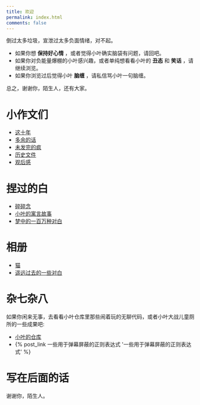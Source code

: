 ```yaml
---
title: 欢迎
permalink: index.html
comments: false
---
```


倒过太多垃圾，宣泄过太多负面情绪，对不起。

- 如果你想 **保持好心情** ，或者觉得小叶确实脑袋有问题，请回吧。
- 如果你对负能量爆棚的小叶感兴趣，或者单纯想看看小叶的 **丑态** 和 **笑话** ，请继续浏览。
- 如果你浏览过后觉得小叶 **脑缠** ，请私信骂小叶一句脑缠。

总之，谢谢你，陌生人，还有大家。

# 小作文们

- [这十年](/这十年/)
- [多余的话](/多余的话/)
- [未发完的疯](/未发完的疯/)
- [历史文件](/历史文件/)
- [观后感](/categories/观后感/)

# 捏过的白

- [碎碎念](/碎碎念/)
- [小叶的寓言故事](/小叶的寓言故事/)
- [梦中的一百万种对白](/梦中的一百万种对白/)

# 相册

- [猫](/albums/)
- [遥远过去的一些对白](/albums/)

# 杂七杂八

如果你闲来无事，去看看小叶仓库里那些闹着玩的无聊代码，或者小叶大战儿童厕所的一些成果吧:

- [小叶的仓库](https://github.com/Lingxuan-Ye?tab=repositories)
- {% post_link 一些用于弹幕屏蔽的正则表达式 '一些用于弹幕屏蔽的正则表达式' %}

# 写在后面的话

谢谢你，陌生人。
